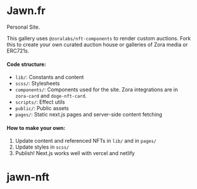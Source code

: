 # Jawn.fr

Personal Site. 

This gallery uses `@zoralabs/nft-components` to render custom auctions. Fork this to create your own curated auction house or galleries of Zora media or ERC721s.


#### Code structure:
- `lib/`: Constants and content
- `scss/`: Stylesheets
- `components/`: Components used for the site. Zora integrations are in `zora-card` and `doge-nft-card`.
- `scripts/`: Effect utils
- `public/`: Public assets
- `pages/`: Static next.js pages and server-side content fetching

#### How to make your own:
1. Update content and referenced NFTs in `lib/` and in `pages/`
2. Update styles in `scss/`
3. Publish! Next.js works well with vercel and netlify

# jawn-nft
